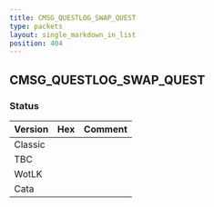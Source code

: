 ```yaml
---
title: CMSG_QUESTLOG_SWAP_QUEST
type: packets
layout: single_markdown_in_list
position: 404
---
```


## CMSG_QUESTLOG_SWAP_QUEST

### Status

Version | Hex | Comment
---------- | ---------- | ---------- 
Classic |  |  
TBC |  |  
WotLK |  |  
Cata |  |  
